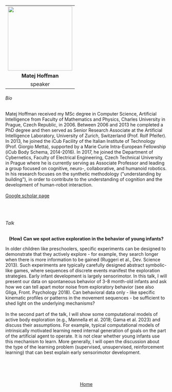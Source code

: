 ---
---

<br>
<br>

<div align="center">
  <table class="row">
    <tr>
    <td style="text-align: center"><img src="https://www.zupimages.net/up/23/11/mpj9.jpg" style="width:200px;height:200px;"></td>
  </tr>
  <tr>
    <td style="text-align: center"><b>Matej Hoffman</b></td>
  </tr>
  <tr>
    <td style="text-align: center">speaker</td>
  </tr>
  </table>
</div>


###### Bio


Matej Hoffman received my MSc degree in Computer Science, Artificial Intelligence from Faculty of Mathematics and Physics, Charles University in Prague, Czech Republic, in 2006. Between 2006 and 2013 he completed a PhD degree and then served as Senior Research Associate at the Artificial Intelligence Laboratory, University of Zurich, Switzerland (Prof. Rolf Pfeifer). In 2013, he joined the iCub Facility of the Italian Institute of Technology (Prof. Giorgio Metta), supported by a Marie Curie Intra-European Fellowship (iCub Body Schema, 2014-2016). In 2017, he joined the Department of Cybernetics, Faculty of Electrical Engineering, Czech Technical University in Prague where he is currently serving as Associate Professor and leading a group focused on cognitive, neuro-, collaborative, and humanoid robotics.  
In his research focuses on the synthetic methodology ("understanding by building"), in order to contribute to the understanding of cognition and the development of human-robot interaction.
<br>
<br>
<a href="https://scholar.google.com/citations?user=KFUbXYYAAAAJ&hl=en/">Google scholar page</a>

<br>
<br>


###### Talk


<div align="center">
	<b>(How) Can we spot active exploration in the behavior of young infants?</b>
</div>


In older children like preschoolers, specific experiments can be designed to demonstrate that they actively explore - for example, they search longer when there is more information to be gained (Ruggeri et al., Dev. Science 2013). Such experiments are typically carefully designed abstract symbolic-like games, where sequences of discrete events manifest the exploration strategies. Early infant development is largely sensorimotor. In this talk, I will present our data on spontaneous behavior of 3-8 month-old infants and ask how we can tell apart motor noise from exploratory behavior (see also Gliga, Front. Psychology 2018). Can behavioral data only - like specific kinematic profiles or patterns in the movement sequences - be sufficient to shed light on the underlying mechanisms?
<br>
<br>
In the second part of the talk, I will show some computational models of active body exploration (e.g., Mannella et al. 2018; Gama et al. 2023) and discuss their assumptions. For example, typical computational models of intrinsically motivated learning need internal generation of goals on the part of the artificial agent to operate. It is not clear whether young infants use this mechanism to learn. More generally, I will open the discussion about the type of the learning problem (supervised, unsupervised, reinforcement learning) that can best explain early sensorimotor development.


<br>
<br>
<br>
<br>



<div align="center">
	<a href="https://imolconf2023.github.io/">Home</a>
</div>

<br>
<br>

